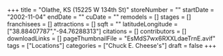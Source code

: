 +++
title = "Olathe, KS (15225 W 134th St)"
storeNumber = ""
startDate = "2002-11-04"
endDate = ""
cuDate = ""
remodels = []
stages = []
franchisees = []
attractions = []
sqft = ""
latitudeLongitude = ["38.88407787","-94.76288313"]
citations = []
contributors = []
downloadLinks = []
pageThumbnailFile = "EsMdS7wx6RXXLdaeTrnE.avif"
tags = ["Locations"]
categories = ["Chuck E. Cheese's"]
draft = false
+++
